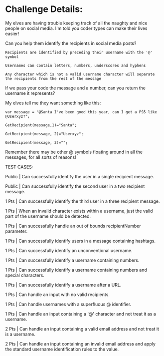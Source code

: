 # Challenge Details: 

My elves are having trouble keeping track of all the naughty and nice people on social media. I'm told you coder types can make their lives easier!



Can you help them identify the recipients in social media posts?

`Recipients are identified by preceding their username with the '@' symbol`

`Usernames can contain letters, numbers, underscores and hyphens`

`Any character which is not a valid username character will separate the recipients from the rest of the message`


If we pass your code the message and a number, can you return the username it represents?



My elves tell me they want something like this:



`var message = "@Santa I've been good this year, can I get a PS5 like @Userxyz?";`

`GetRecipient(message,1)="Santa";`

`GetRecipient(message, 2)="Userxyz";`

`GetRecipient(message, 3)="";`


Remember there may be other @ symbols floating around in all the messages, for all sorts of reasons!




TEST CASES: 

Public | Can successfully identify the user in a single recipient message.

Public | Can successfully identify the second user in a two recipient message.

1 Pts | Can successfully identify the third user in a three recipient message.

1 Pts | When an invalid character exists within a username, just the valid part of the username should be detected.

1 Pts | Can successfully handle an out of bounds recipientNumber parameter.

1 Pts | Can successfully identify users in a message containing hashtags.

1 Pts | Can successfully identify an unconventional username.

1 Pts | Can successfully identify a username containing numbers.

1 Pts | Can successfully identify a username containing numbers and special characters.

1 Pts | Can successfully identify a username after a URL.

1 Pts | Can handle an input with no valid recipients.

1 Pts | Can handle usernames with a superfluous @ identifier.

1 Pts | Can handle an input containing a '@' character and not treat it as a username.

2 Pts | Can handle an input containing a valid email address and not treat it is a username.

2 Pts | Can handle an input containing an invalid email address and apply the standard username identification rules to the value.
